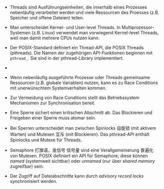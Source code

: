 
- Threads sind Ausführungseinheiten, die innerhalb eines Prozesses nebenläufig verarbeitet werden und viele Ressourcen des Proesses (z.B. Speicher und offene Dateien) teilen.
- Man unterscheidet Kernel- und User-level Threads. In Multiprozessor-Systemen (z.B. Linux) verwendet man vorwiegend Kernel-level Threads, weil man damit mehrere CPUs nutzen kann.
- Der POSIX-Standard definiert ein Thread-API, die POSIX Threads (pthreads). Die Namen der zugehörigen API-Funktionen beginnen mit `pthread_`. Sie sind in der pthread-Library implementiert.
- 
- Wenn nebenläufig ausgeführte Prozesse oder Threads gemeinsame Ressourcen (z.B. globale Variablen) nutzen, kann es zu Race Conditions mit unerwünschtem Systemverhalten kommen.
- Zur Vermeidung von Race Conditions stellt das Betriebssystem Mechanismen zur Synchronisation bereit.
    
- Eine Sperre sichert einen kritischen Abschnitt ab. Das Blockieren und Freigeben einer Sperre muss atomar sein.
- Bei Sperren unterscheidet man zwischen Spinlocks 自旋锁 (mit aktivem Warten) und Mutexen 互斥 (mit Blockieren). Das pthread-API enthält Spinlocks und Mutexe für Threads.
- Semaphore 打旗语，发信号 信号量  sind eine Verallgemeinerung 普遍化 von Mutexen. POSIX definiert ein API für Semaphore; diese können _named_ (systemweit sichtbar) oder _unnamed_ (nur über _shared memory_ zugreifbar) sein.
    
- Der Zugriff auf Dateiabschnitte kann durch _advisory record locks_ synchronisiert werden.